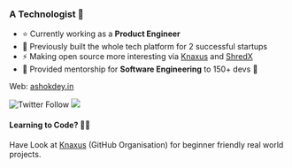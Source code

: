### A Technologist 👋

- ⭐ Currently working as a **Product Engineer**
- 💼 Previously built the whole tech platform for 2 successful startups
- ⚡ Making open source more interesting via [Knaxus](https://knaxus.in) and [ShredX](https://shredx.work)
- 🚀 Provided mentorship for **Software Engineering** to 150+ devs 🚀

Web: [ashokdey.in](https://ashokdey.in) 

![Twitter Follow](https://img.shields.io/twitter/follow/ashokdey_?label=%40ashokdey_&style=social)
<a class="header-badge" target="_blank" href="https://www.linkedin.com/in/ashokdey/">
  <img src="https://img.shields.io/badge/style--5eba00.svg?label=LinkedIn&logo=linkedin&style=social">
</a>

#### Learning to Code? 👨‍💻
Have Look at [Knaxus](https://github.com/knaxus) (GitHub Organisation) for beginner friendly real world projects. 
